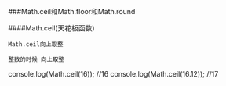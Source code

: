 ###Math.ceil和Math.floor和Math.round

####Math.ceil(天花板函数)

    Math.ceil向上取整
    
    整数的时候 向上取整
    
    

   console.log(Math.ceil(16));
   //16
   console.log(Math.ceil(16.12));
   //17




